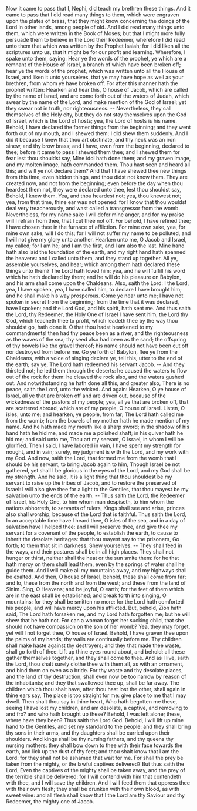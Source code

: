 Now it came to pass that I, Nephi, did teach my brethren these things. And it came to pass that I did read many things to them, which were engraven upon the plates of brass, that they might know concerning the doings of the Lord in other lands, among people of old. And I did read many things unto them, which were written in the Book of Moses; but that I might more fully persuade them to believe in the Lord their Redeemer, wherefore I did read unto them that which was written by the Prophet Isaiah; for I did liken all the scriptures unto us, that it might be for our profit and learning. Wherefore, I spake unto them, saying: Hear ye the words of the prophet, ye which are a remnant of the House of Israel, a branch of which have been broken off; hear ye the words of the prophet, which was written unto all the House of Israel, and liken it unto yourselves, that ye may have hope as well as your brethren, from whom ye have broken off. For after this manner hath the prophet written: Hearken and hear this, O house of Jacob, which are called by the name of Israel, and are come forth out of the waters of Judah, which swear by the name of the Lord, and make mention of the God  of Israel; yet they swear not in truth, nor righteousness. -- Nevertheless, they call themselves of the Holy city, but they do not stay themselves upon the God of Israel, which is the Lord of hosts; yea, the Lord of hosts is his name. Behold, I have declared the former things from the beginning; and they went forth out of my mouth, and I shewed them; I did shew them suddenly. And I did it because I knew that thou art obstinate, and thy neck was an iron sinew, and thy brow brass; and I have, even from the beginning, declared to thee; before it came to pass I shewed them thee; and I shewed them for fear lest thou shouldst say, Mine idol hath done them; and my graven image, and my molten image, hath commanded them. Thou hast seen and heard all this; and will ye not declare them? And that I have shewed thee new things from this time, even hidden things, and thou didst not know them. They are created now, and not from the beginning; even before the day when thou heardest them not, they were declared unto thee, lest thou shouldst say, Behold, I knew them. Yea, and thou heardest not; yea, thou knewest not; yea, from that time, thine ear was not opened: for I know that thou wouldst deal very treacherously, and wast called a transgressor from the womb. Nevertheless, for my name sake I will defer mine anger, and for my praise will I refrain from thee, that I cut thee not off. For behold, I have refined thee; I have chosen thee in the furnace of affliction. For mine own sake, yea, for mine own sake, will I do this; for I will not suffer my name to be polluted, and I will not give my glory unto another. Hearken unto me, O Jacob and Israel, my called; for I am he; and I am the first, and I am also the last. Mine hand hath also laid the foundation of the earth, and my right hand hath spanned the heavens: and I called unto them, and they stand up together. All ye, assemble yourselves, and hear; which among them hath declared these things unto them? The Lord hath loved him: yea, and he will fulfill his word which he hath declared by them; and he will do his pleasure on Babylon, and his arm shall come upon the Chaldeans. Also, saith the Lord: I the Lord, yea, I have spoken, yea, I have called him, to declare I have brought him; and he shall make his way prosperous. Come ye near unto me; I have not spoken in secret from the beginning; from the time that it was declared, have I spoken; and the Lord God, and his spirit, hath sent me. And  thus saith the Lord, thy Redeemer, the Holy One of Israel I have sent him, the Lord thy God, which teacheth thee to profit, which leadeth thee by the way thou shouldst go, hath done it. O that thou hadst hearkened to my commandments! then had thy peace been as a river, and thy righteousness as the waves of the sea; thy seed also had been as the sand; the offspring of thy bowels like the gravel thereof; his name should not have been cut off nor destroyed from before me. Go ye forth of Babylon, flee ye from the Chaldeans, with a voice of singing declare ye, tell this, utter to the end of the earth; say ye, The Lord hath redeemed his servant Jacob. -- And they thirsted not; he led them through the deserts: he caused the waters to flow out of the rock for them: he cleaved the rock also, and the waters gushed out. And notwithstanding he hath done all this, and greater also, There is no peace, saith the Lord, unto the wicked. And again: Hearken, O ye house of Israel, all ye that are broken off and are driven out, because of the wickedness of the pastors of my people; yea, all ye that are broken off, that are scattered abroad, which are of my people, O house of Israel. Listen, O isles, unto me; and hearken, ye people, from far; The Lord hath called me from the womb; from the bowels of my mother hath he made mention of my name. And he hath made my mouth like a sharp sword; in the shadow of his hand hath he hid me, and made me a polished shaft; in his quiver hath he hid me; and said unto me, Thou art my servant, O Israel, in whom I will be glorified. Then I said, I have labored in vain, I have spent my strength for nought, and in vain; surely, my judgment is with the Lord, and my work with my God. And now, saith the Lord, that formed me from the womb that I should be his servant, to bring Jacob again to him, Though Israel be not gathered, yet shall I be glorious in the eyes of the Lord, and my God shall be my strength. And he said, It is a light thing that thou shouldest be my servant to raise up the tribes of Jacob, and to restore the preserved of Israel: I will also give thee for a light to the Gentiles, that thou mayest be my salvation unto the ends of the earth. -- Thus saith the Lord, the Redeemer of Israel, his Holy One, to him whom man despiseth, to him whom the nations abhorreth, to servants of rulers, Kings shall see and arise, princes also shall worship, because of the Lord that is faithful. Thus saith the Lord, In an acceptable time have I heard thee, O  isles of the sea, and in a day of salvation have I helped thee: and I will preserve thee, and give thee my servant for a covenant of the people, to establish the earth, to cause to inherit the desolate heritages: that thou mayest say to the prisoners, Go forth; to them that sit in darkness, Shew yourselves. -- They shall feed in the ways, and their pastures shall be in all high places. They shall not hunger or thirst, neither shall the heat or the sun smite them: for he that hath mercy on them shall lead them, even by the springs of water shall he guide them. And I will make all my mountains away, and my highways shall be exalted. And then, O house of Israel, behold, these shall come from far; and lo, these from the north and from the west; and these from the land of Sinim. Sing, O Heavens; and be joyful, O earth; for the feet of them which are in the east shall be established; and break forth into singing, O mountains: for they shall be smitten no more: for the Lord hath comforted his people, and will have mercy upon his afflicted. But, behold, Zion hath said, The Lord hath forsaken me, and my Lord hath forgotten me; but he will shew that he hath not. For can a woman forget her sucking child, that she should not have compassion on the son of her womb? Yea, they may forget, yet will I not forget thee, O house of Israel. Behold, I have graven thee upon the palms of my hands; thy walls are continually before me. Thy children shall make haste against thy destroyers; and they that made thee waste, shall go forth of thee. Lift up thine eyes round about, and behold: all these gather themselves together, and they shall come to thee. And as I live, saith the Lord, thou shalt surely clothe thee with them all, as with an ornament, and bind them on even as a bride. For thy waste and thy desolate places, and the land of thy destruction, shall even now be too narrow by reason of the inhabitants; and they that swallowed thee up, shall be far away. The children which thou shalt have, after thou hast lost the other, shall again in thine ears say, The place is too straight for me: give place to me that I may dwell. Then shalt thou say in thine heart, Who hath begotten me these, seeing I have lost my children, and am desolate, a captive, and removing to and fro? and who hath brought up these? Behold, I was left alone; these, where have they been? Thus saith the Lord God. Behold, I will lift up mine hand to the Gentiles, and set my standard to the people: and they shall bring thy sons in their arms, and thy daughters shall be  carried upon their shoulders. And kings shall be thy nursing fathers, and thy queens thy nursing mothers: they shall bow down to thee with their face towards the earth, and lick up the dust of thy feet; and thou shalt know that I am the Lord: for they shall not be ashamed that wait for me. For shall the prey be taken from the mighty, or the lawful captives delivered? But thus saith the Lord, Even the captives of the mighty shall be taken away, and the prey of the terrible shall be delivered: for I will contend with him that contendeth with thee, and I will save thy children. And I will feed them that oppress thee with their own flesh; they shall be drunken with their own blood, as with sweet wine: and all flesh shall know that I the Lord am thy Saviour and thy Redeemer, the mighty one of Jacob.